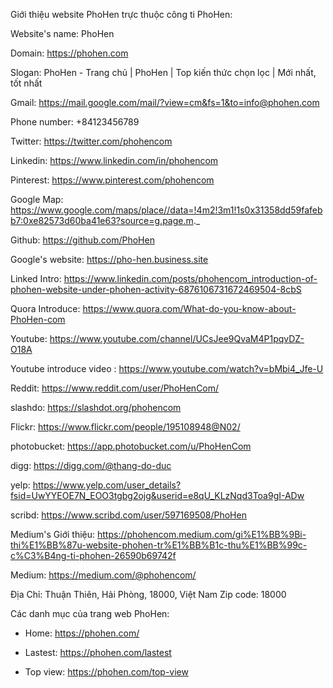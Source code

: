 

Giới thiệu website PhoHen trực thuộc công ti PhoHen:

Website's name: PhoHen

Domain: https://phohen.com

Slogan: PhoHen - Trang chủ | PhoHen | Top kiến thức chọn lọc | Mới nhất, tốt nhất

Gmail: https://mail.google.com/mail/?view=cm&fs=1&to=info@phohen.com

Phone number: +84123456789

Twitter: https://twitter.com/phohencom

Linkedin: https://www.linkedin.com/in/phohencom

Pinterest: https://www.pinterest.com/phohencom

Google Map: https://www.google.com/maps/place//data=!4m2!3m1!1s0x31358dd59fafebb7:0xe82573d60ba41e63?source=g.page.m._

Github: https://github.com/PhoHen

Google's website: https://pho-hen.business.site

Linked Intro: https://www.linkedin.com/posts/phohencom_introduction-of-phohen-website-under-phohen-activity-6876106731672469504-8cbS

Quora Introduce: https://www.quora.com/What-do-you-know-about-PhoHen-com

Youtube: https://www.youtube.com/channel/UCsJee9QvaM4P1pqvDZ-O18A

Youtube introduce video : https://www.youtube.com/watch?v=bMbi4_Jfe-U

Reddit: https://www.reddit.com/user/PhoHenCom/

slashdo: https://slashdot.org/phohencom

Flickr: https://www.flickr.com/people/195108948@N02/

photobucket: https://app.photobucket.com/u/PhoHenCom

digg: https://digg.com/@thang-do-duc

yelp: https://www.yelp.com/user_details?fsid=UwYYEOE7N_EOO3tgbg2ojg&userid=e8qU_KLzNqd3Toa9gI-ADw

scribd: https://www.scribd.com/user/597169508/PhoHen

Medium's Giới thiệu: https://phohencom.medium.com/gi%E1%BB%9Bi-thi%E1%BB%87u-website-phohen-tr%E1%BB%B1c-thu%E1%BB%99c-c%C3%B4ng-ti-phohen-26590b69742f

Medium: https://medium.com/@phohencom/



Địa Chỉ: Thuận Thiên, Hải Phòng, 18000, Việt Nam
Zip code: 18000

Các danh mục của trang web  PhoHen:

+ Home: https://phohen.com/

+ Lastest: https://phohen.com/lastest

+ Top view: https://phohen.com/top-view

